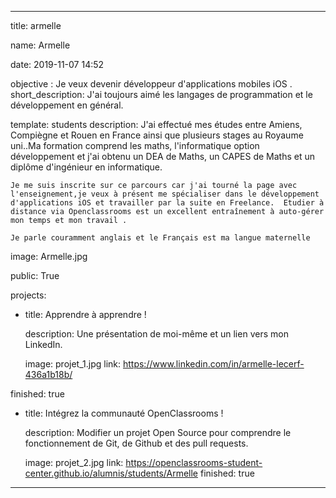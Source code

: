 ---

title: armelle

name: Armelle

date: 2019-11-07 14:52

objective : Je veux devenir développeur d'applications mobiles iOS .
short_description: J'ai toujours aimé les langages de programmation et le développement en général.

template: students
description:
    J'ai effectué mes études entre Amiens, Compiègne et Rouen en France ainsi que plusieurs stages au Royaume uni..Ma formation comprend les maths, l'informatique  option développement et j'ai obtenu un DEA de Maths, un CAPES de Maths et un diplôme d'ingénieur en informatique.
    
    Je me suis inscrite sur ce parcours car j'ai tourné la page avec l'enseignement,je veux à présent me spécialiser dans le développement d'applications iOS et travailler par la suite en Freelance.  Etudier à distance via Openclassrooms est un excellent entraînement à auto-gérer mon temps et mon travail .
    
    Je parle couramment anglais et le Français est ma langue maternelle 
    
image: Armelle.jpg

public: True

projects:

  - title: Apprendre à apprendre !
 
    description: Une présentation de moi-même et un lien vers mon LinkedIn.
    
    image: projet_1.jpg
    link: https://www.linkedin.com/in/armelle-lecerf-436a1b18b/
    
   finished: true
  - title: Intégrez la communauté OpenClassrooms !
   
    description: Modifier un projet Open Source pour comprendre le fonctionnement de Git, de Github et des pull requests. 
    
    image: projet_2.jpg
    link: https://openclassrooms-student-center.github.io/alumnis/students/Armelle
    finished: true
---